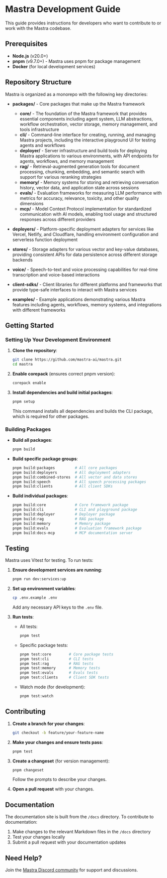 # Mastra Development Guide

This guide provides instructions for developers who want to contribute to or work with the Mastra codebase.

## Prerequisites

- **Node.js** (v20.0+)
- **pnpm** (v9.7.0+) - Mastra uses pnpm for package management
- **Docker** (for local development services)

## Repository Structure

Mastra is organized as a monorepo with the following key directories:

- **packages/** - Core packages that make up the Mastra framework

  - **core/** - The foundation of the Mastra framework that provides essential components including agent system, LLM abstractions, workflow orchestration, vector storage, memory management, and tools infrastructure
  - **cli/** - Command-line interface for creating, running, and managing Mastra projects, including the interactive playground UI for testing agents and workflows
  - **deployer/** - Server infrastructure and build tools for deploying Mastra applications to various environments, with API endpoints for agents, workflows, and memory management
  - **rag/** - Retrieval-augmented generation tools for document processing, chunking, embedding, and semantic search with support for various reranking strategies
  - **memory/** - Memory systems for storing and retrieving conversation history, vector data, and application state across sessions
  - **evals/** - Evaluation frameworks for measuring LLM performance with metrics for accuracy, relevance, toxicity, and other quality dimensions
  - **mcp/** - Model Context Protocol implementation for standardized communication with AI models, enabling tool usage and structured responses across different providers

- **deployers/** - Platform-specific deployment adapters for services like Vercel, Netlify, and Cloudflare, handling environment configuration and serverless function deployment
- **stores/** - Storage adapters for various vector and key-value databases, providing consistent APIs for data persistence across different storage backends

- **voice/** - Speech-to-text and voice processing capabilities for real-time transcription and voice-based interactions
- **client-sdks/** - Client libraries for different platforms and frameworks that provide type-safe interfaces to interact with Mastra services
- **examples/** - Example applications demonstrating various Mastra features including agents, workflows, memory systems, and integrations with different frameworks

## Getting Started

### Setting Up Your Development Environment

1. **Clone the repository**:

   ```bash
   git clone https://github.com/mastra-ai/mastra.git
   cd mastra
   ```

2. **Enable corepack** (ensures correct pnpm version):

   ```bash
   corepack enable
   ```

3. **Install dependencies and build initial packages**:
   ```bash
   pnpm setup
   ```
   This command installs all dependencies and builds the CLI package, which is required for other packages.

### Building Packages

- **Build all packages**:

  ```bash
  pnpm build
  ```

- **Build specific package groups**:

  ```bash
  pnpm build:packages         # All core packages
  pnpm build:deployers        # All deployment adapters
  pnpm build:combined-stores  # All vector and data stores
  pnpm build:speech           # All speech processing packages
  pnpm build:clients          # All client SDKs
  ```

- **Build individual packages**:
  ```bash
  pnpm build:core             # Core framework package
  pnpm build:cli              # CLI and playground package
  pnpm build:deployer         # Deployer package
  pnpm build:rag              # RAG package
  pnpm build:memory           # Memory package
  pnpm build:evals            # Evaluation framework package
  pnpm build:docs-mcp         # MCP documentation server
  ```

## Testing

Mastra uses Vitest for testing. To run tests:

1. **Ensure development services are running**:

   ```bash
   pnpm run dev:services:up
   ```

2. **Set up environment variables**:

   ```bash
   cp .env.example .env
   ```

   Add any necessary API keys to the `.env` file.

3. **Run tests**:
   - All tests:
     ```bash
     pnpm test
     ```
   - Specific package tests:
     ```bash
     pnpm test:core        # Core package tests
     pnpm test:cli         # CLI tests
     pnpm test:rag         # RAG tests
     pnpm test:memory      # Memory tests
     pnpm test:evals       # Evals tests
     pnpm test:clients     # Client SDK tests
     ```
   - Watch mode (for development):
     ```bash
     pnpm test:watch
     ```

## Contributing

1. **Create a branch for your changes**:

   ```bash
   git checkout -b feature/your-feature-name
   ```

2. **Make your changes and ensure tests pass**:

   ```bash
   pnpm test
   ```

3. **Create a changeset** (for version management):

   ```bash
   pnpm changeset
   ```

   Follow the prompts to describe your changes.

4. **Open a pull request** with your changes.

## Documentation

The documentation site is built from the `/docs` directory. To contribute to documentation:

1. Make changes to the relevant Markdown files in the `/docs` directory
2. Test your changes locally
3. Submit a pull request with your documentation updates

## Need Help?

Join the [Mastra Discord community](https://discord.gg/BTYqqHKUrf) for support and discussions.
